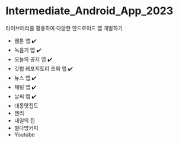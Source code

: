 # Intermediate_Android_App_2023
라이브러리를 활용하여 다양한 안드로이드 앱 개발하기
- 웹툰 앱 ✔️
- 녹음기 앱 ✔️
- 오늘의 공지 앱 ✔️
- 깃헙 레포지토리 조회 앱 ✔️
- 뉴스 앱 ✔️
- 채팅 앱 ✔️
- 날씨 앱 ✔️
- 대동맛집도
- 젠리
- 내일의 집
- 별다방커피
- Youtube